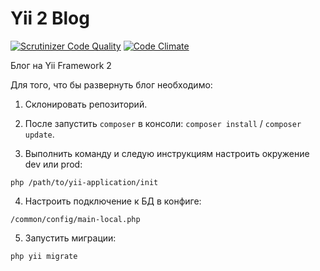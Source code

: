 Yii 2 Blog
===================================

[![Scrutinizer Code Quality](https://scrutinizer-ci.com/g/Georgynet/Blog-Yii2/badges/quality-score.png?b=master)](https://scrutinizer-ci.com/g/Georgynet/Blog-Yii2/?branch=master)
[![Code Climate](https://codeclimate.com/github/Georgynet/Blog-Yii2/badges/gpa.svg)](https://codeclimate.com/github/Georgynet/Blog-Yii2)

Блог на Yii Framework 2

Для того, что бы развернуть блог необходимо:

1. Склонировать репозиторий.

2. После запустить ```composer``` в консоли:
  ```composer install``` / ```composer update```.

3. Выполнить команду и следую инструкциям настроить окружение dev или prod:
  ```
  php /path/to/yii-application/init
  ```

4. Настроить подключение к БД в конфиге:
  ```
  /common/config/main-local.php
  ```

5. Запустить миграции:
  ```
  php yii migrate
  ```
